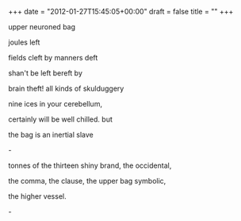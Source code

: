 +++
date = "2012-01-27T15:45:05+00:00"
draft = false
title = ""
+++
<p>upper neuroned bag</p>&#13;
<p>joules left</p>&#13;
<p>fields cleft by manners deft</p>&#13;
<p>shan't be left bereft by</p>&#13;
<p>brain theft! all kinds of skulduggery</p>&#13;
<p>nine ices in your cerebellum,</p>&#13;
<p>certainly will be well chilled. but</p>&#13;
<p>the bag is an inertial slave</p>&#13;
<p>-</p>&#13;
<p>tonnes of the thirteen shiny brand, the occidental,</p>&#13;
<p>the comma, the clause, the upper bag symbolic,</p>&#13;
<p>the higher vessel.</p>&#13;
<p>-</p>&#13;
&#13;
 
